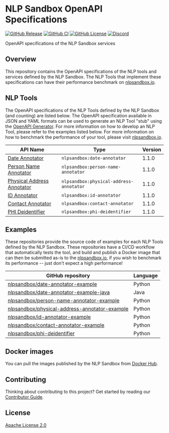 # NLP Sandbox OpenAPI Specifications

[![GitHub Release](https://img.shields.io/github/release/nlpsandbox/nlpsandbox-schemas.svg?include_prereleases&color=94398d&labelColor=555555&logoColor=ffffff&style=for-the-badge&logo=github)](https://github.com/nlpsandbox/nlpsandbox-schemas/releases)
[![GitHub CI](https://img.shields.io/github/workflow/status/nlpsandbox/nlpsandbox-schemas/ci.svg?color=94398d&labelColor=555555&logoColor=ffffff&style=for-the-badge&logo=github)](https://github.com/nlpsandbox/nlpsandbox-schemas)
[![GitHub License](https://img.shields.io/github/license/nlpsandbox/nlpsandbox-schemas.svg?color=94398d&labelColor=555555&logoColor=ffffff&style=for-the-badge&logo=github)](https://github.com/nlpsandbox/nlpsandbox-schemas)
[![Discord](https://img.shields.io/discord/770484164393828373.svg?color=94398d&labelColor=555555&logoColor=ffffff&style=for-the-badge&label=Discord&logo=discord)](https://discord.gg/Zb4ymtF "Realtime support / chat with the community and the team")

OpenAPI specifications of the NLP Sandbox services

## Overview

This repository contains the OpenAPI specifications of the NLP tools and
services defined by the NLP Sandbox. The NLP Tools that implement these
specifications can have their performance benchmark on [nlpsandbox.io].

## NLP Tools

The OpenAPI specifications of the NLP Tools defined by the NLP Sandbox (and
counting) are listed below. The OpenAPI specification available in JSON and YAML
formats can be used to generate an NLP Tool "stub" using the [OpenAPI
Generator]. For more information on how to develop an NLP Tool, please refer to
the examples listed below. For more information on how to benchmark the
performance of your tool, please visit [nlpsandbox.io].

API Name                     | Type                                    | Version
-----------------------------|-----------------------------------------|---
[Date Annotator]             | `nlpsandbox:date-annotator`             | 1.1.0
[Person Name Annotator]      | `nlpsandbox:person-name-annotator`      | 1.1.0
[Physical Address Annotator] | `nlpsandbox:physical-address-annotator` | 1.1.0
[ID Annotator]               | `nlpsandbox:id-annotator`               | 1.1.0
[Contact Annotator]          | `nlpsandbox:contact-annotator`          | 1.1.0
[PHI Deidentifier]           | `nlpsandbox:phi-deidentifier`           | 1.1.0

## Examples

These repositories provide the source code of examples for each NLP Tools
defined by the NLP Sandbox. These repositories have a CI/CD workflow that
automatically tests the tool, and build and publish a Docker image that can then
be submitted as-is to the [nlpsandbox.io], if you wish to benchmark its
performance -- just don't expect a high performance!

GitHub repository                               | Language
------------------------------------------------|----------
[nlpsandbox/date-annotator-example]             | Python
[nlpsandbox/date-annotator-example-java]        | Java
[nlpsandbox/person-name-annotator-example]      | Python
[nlpsandbox/physical-address-annotator-example] | Python
[nlpsandbox/id-annotator-example]               | Python
[nlpsandbox/contact-annotator-example]          | Python
[nlpsandbox/phi-deidentifier]                   | Python

## Docker images

You can pull the images published by the NLP Sandbox from [Docker Hub].

## Contributing

Thinking about contributing to this project? Get started by reading our
[Contributor Guide](CONTRIBUTING.md).

## License

[Apache License 2.0]

<!-- Links -->

[nlpsandbox.io]: https://nlpsandbox.io
[Date Annotator]: https://nlpsandbox.github.io/nlpsandbox-schemas/date-annotator/latest/docs/
[Person Name Annotator]: https://nlpsandbox.github.io/nlpsandbox-schemas/person-name-annotator/latest/docs/
[Physical Address Annotator]: https://nlpsandbox.github.io/nlpsandbox-schemas/physical-address-annotator/latest/docs/
[ID Annotator]: https://nlpsandbox.github.io/nlpsandbox-schemas/id-annotator/latest/docs/
[Contact Annotator]: https://nlpsandbox.github.io/nlpsandbox-schemas/contact-annotator/latest/docs/
[PHI Deidentifier]: https://nlpsandbox.github.io/nlpsandbox-schemas/phi-deidentifier/latest/docs/

[OpenAPI Generator]: https://github.com/OpenAPITools/openapi-generator

[nlpsandbox/date-annotator-example]: https://github.com/nlpsandbox/date-annotator-example
[nlpsandbox/date-annotator-example-java]: https://github.com/nlpsandbox/date-annotator-example-java
[nlpsandbox/person-name-annotator-example]: https://github.com/nlpsandbox/person-name-annotator-example
[nlpsandbox/physical-address-annotator-example]: https://github.com/nlpsandbox/physical-address-annotator-example
[nlpsandbox/id-annotator-example]: https://github.com/nlpsandbox/id-annotator-example
[nlpsandbox/contact-annotator-example]: https://github.com/nlpsandbox/contact-annotator-example
[nlpsandbox/phi-deidentifier]: https://github.com/nlpsandbox/phi-deidentifier

[Docker Hub]: https://hub.docker.com/u/nlpsandbox

[Apache License 2.0]: https://github.com/nlpsandbox/date-annotator-example/blob/develop/LICENSE
